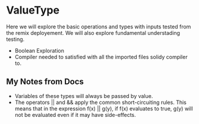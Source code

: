 # ValueType

Here we will explore the basic operations and types with inputs tested from the remix deployement.
We will also explore fundamental understading testing.

- Boolean Exploration
- Compiler needed to satisfied with all the imported files solidy compiler to.

## My Notes from Docs

- Variables of these types will always be passed by value.
- The operators || and && apply the common short-circuiting rules. This means that in the expression f(x) || g(y), if f(x) evaluates to true, g(y) will not be evaluated even if it may have side-effects.

